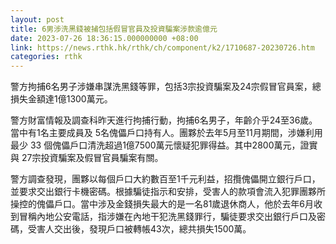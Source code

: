 ```yaml
---
layout: post
title: 6男涉洗黑錢被捕包括假冒官員及投資騙案涉款逾億元
date: 2023-07-26 18:36:15.000000000 +08:00
link: https://news.rthk.hk/rthk/ch/component/k2/1710687-20230726.htm
categories: rthk
---
```


警方拘捕6名男子涉嫌串謀洗黑錢等罪，包括3宗投資騙案及24宗假冒官員案，總損失金額達1億1300萬元。

警方財富情報及調查科昨天進行拘捕行動，拘捕6名男子，年齡介乎24至36歲。當中有1名主要成員及 5名傀儡戶口持有人。團夥於去年5月至11月期間，涉嫌利用最少 33 個傀儡戶口清洗超過1億7500萬元懷疑犯罪得益。其中2800萬元，證實與 27宗投資騙案及假冒官員騙案有關。 

警方調查發現，團夥以每個戶口大約數百至1千元利益，招攬傀儡開立銀行戶口，並要求交出銀行卡機密碼。根據騙徒指示和安排，受害人的款項會流入犯罪團夥所操控的傀儡戶口。當中涉及金錢損失最大的是一名81歲退休商人，他於去年6月收到冒稱內地公安電話，指涉嫌在內地干犯洗黑錢罪行，騙徒要求交出銀行戶口及密碼，受害人交出後，發現戶口被轉帳43次，總共損失1500萬。
